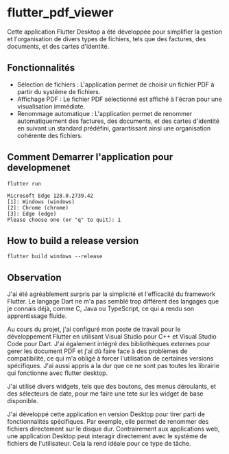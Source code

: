 # flutter_pdf_viewer

Cette application Flutter Desktop a été développée pour simplifier la gestion et l'organisation de divers types de fichiers, tels que des factures, des documents, et des cartes d'identité.

## Fonctionnalités
- Sélection de fichiers : L'application permet de choisir un fichier PDF à partir du système de fichiers.
- Affichage PDF : Le fichier PDF sélectionné est affiché à l'écran pour une visualisation immédiate.
- Renommage automatique : L'application permet de renommer automatiquement des factures, des documents, et des cartes d'identité en suivant un standard prédéfini, garantissant ainsi une organisation cohérente des fichiers.

## Comment Demarrer l'application pour developmenet
```
flutter run
```
```
Microsoft Edge 128.0.2739.42
[1]: Windows (windows)
[2]: Chrome (chrome)
[3]: Edge (edge)
Please choose one (or "q" to quit): 1
```

## How to build a release version 
```
flutter build windows --release
```
## Observation
J'ai été agréablement surpris par la simplicité et l'efficacité du framework Flutter. Le langage Dart ne m'a pas semblé trop différent des langages que je connais déjà, comme C, Java ou TypeScript, ce qui a rendu son apprentissage fluide.

Au cours du projet, j'ai configuré mon poste de travail pour le développement Flutter en utilisant Visual Studio pour C++ et Visual Studio Code pour Dart. J'ai également intégré des bibliothèques externes pour gerer les document PDF et j'ai dû faire face à des problèmes de compatibilité, ce qui m'a obligé à forcer l'utilisation de certaines versions spécifiques. J'ai aussi appris a la dur que ce ne sont pas toutes les librairie qui fonctionne avec flutter desktop. 

J'ai utilisé divers widgets, tels que des boutons, des menus déroulants, et des sélecteurs de date, pour me faire une tete sur les widget de base disponible. 

J'ai développé cette application en version Desktop pour tirer parti de fonctionnalités spécifiques. Par exemple, elle permet de renommer des fichiers directement sur le disque dur. Contrairement aux applications web, une application Desktop peut interagir directement avec le système de fichiers de l'utilisateur. Cela la rend idéale pour ce type de tâche.